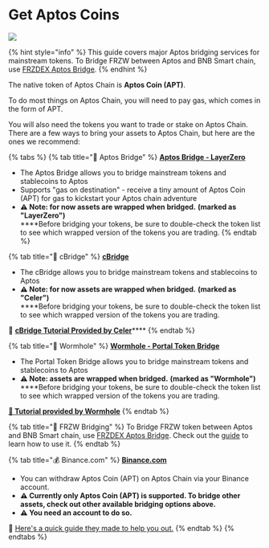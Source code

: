 # Get Aptos Coins

![](../.gitbook/assets/how-to-get-aptos-coins-header.png)

{% hint style="info" %}
This guide covers major Aptos bridging services for mainstream tokens. To Bridge FRZW between Aptos and BNB Smart chain, use [FRZDEX Aptos Bridge](https://bridge.FRZDEX.finance/aptos).
{% endhint %}

The native token of Aptos Chain is **Aptos Coin (APT)**.

To do most things on Aptos Chain, you will need to pay gas, which comes in the form of APT.

You will also need the tokens you want to trade or stake on Aptos Chain. There are a few ways to bring your assets to Aptos Chain, but here are the ones we recommend:

{% tabs %}
{% tab title="🌉 Aptos Bridge" %}
****[**Aptos Bridge - LayerZero**](https://theaptosbridge.com/bridge)****

* The Aptos Bridge allows you to bridge mainstream tokens and stablecoins to Aptos
* Supports "gas on destination" - receive a tiny amount of Aptos Coin (APT) for gas to kickstart your Aptos chain adventure
* **⚠️ Note: for now assets are wrapped when bridged.** **(marked as "LayerZero")**\
  ****Before bridging your tokens, be sure to double-check the token list to see which wrapped version of the tokens you are trading.
{% endtab %}

{% tab title="🌉 cBridge" %}
****[**cBridge**](https://cbridge.celer.network/1/12360001/)****

* The cBridge allows you to bridge mainstream tokens and stablecoins to Aptos
* **⚠️ Note: for now assets are wrapped when bridged.** **(marked as "Celer")**\
  ****Before bridging your tokens, be sure to double-check the token list to see which wrapped version of the tokens you are trading.

**📖** [**cBridge Tutorial Provided by Celer**](https://cbridge-docs.celer.network/tutorial/cross-chain-transfer)****
{% endtab %}

{% tab title="🌉 Wormhole" %}
****[**Wormhole - Portal Token Bridge**](https://www.portalbridge.com/#/transfer)****

* The Portal Token Bridge allows you to bridge mainstream tokens and stablecoins to Aptos
* **⚠️ Note: assets are wrapped when bridged.** **(marked as "Wormhole")**\
  ****Before bridging your tokens, be sure to double-check the token list to see which wrapped version of the tokens you are trading.

****[**📖 Tutorial provided by Wormhole**](https://docs.wormhole.com/wormhole/video-tutorial-how-to-use-portal)****
{% endtab %}

{% tab title="🥞 FRZW Bridging" %}
To Bridge FRZW token between Aptos and BNB Smart chain, use [FRZDEX Aptos Bridge](https://bridge.FRZDEX.finance/aptos). Check out the [guide](cake-bridging-guide.md) to learn how to use it.
{% endtab %}

{% tab title="💰 Binance.com" %}
****[**Binance.com**](https://www.binance.com/en/)****

* You can withdraw Aptos Coin (APT) on Aptos Chain via your Binance account.&#x20;
* **⚠️ Currently only Aptos Coin (APT) is supported. To bridge other assets, check out other available bridging options above.**
* **⚠️ You need an account to do so.**

📖 [Here's a quick guide they made to help you out.](https://www.binance.com/en/support/faq/85a1c394ac1d489fb0bfac0ef2fceafd)
{% endtab %}
{% endtabs %}
